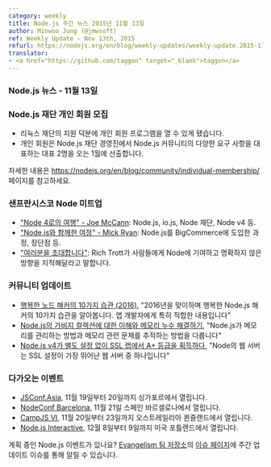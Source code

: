 ```yaml
---
category: weekly
title: Node.js 주간 뉴스 2015년 11월 13일
author: Minwoo Jung (@jmwsoft)
ref: Weekly Update - Nov 13th, 2015
refurl: https://nodejs.org/en/blog/weekly-updates/weekly-update.2015-11-13/
translator:
- <a href="https://github.com/taggon" target="_blank">taggon</a>
---
```


<!--
### Node.js News — November 13th
-->

### Node.js 뉴스 - 11월 13일

<!--
### Node.js Foundation Individual Membership Now Open

* With the support of the Linux Foundation we are now able to launch an Individual Membership program.
* These members will be electing two representatives to the Board of Directors this January who will be responsible for representing the diverse needs of the Node.js community in the administration of the Node.js Foundation.

See https://nodejs.org/en/blog/community/individual-membership/ for more information.
-->

### Node.js 재단 개인 회원 모집

* 리눅스 재단의 지원 덕분에 개인 회원 프로그램을 열 수 있게 됐습니다.
* 개인 회원은 Node.js 재단 경영진에서 Node.js 커뮤니티의 다양한 요구 사항을 대표하는 대표 2명을 오는 1월에 선출합니다.

자세한 내용은 https://nodejs.org/en/blog/community/individual-membership/ 페이지를 참고하세요.

<!--
### SF Node Meetup

* ["The Journey To Node 4" by Joe McCann](https://www.youtube.com/watch?v=jZpnF0zOSvY): Node.js, io.js, the Node Foundation, Node v4, etc.
* ["Our Journey With Node.js" by Mick Ryan](https://www.youtube.com/watch?v=uFY_p1YZ2cE): How Node.js was introduced at BigCommerce, pitfalls, benefits, etc.
* ["YOU Are Invited"](https://www.youtube.com/watch?v=1F8F-EbdX40): Rich Trott encouraged people to contribute to Node and tried to point out some non-obvious on-ramps.
-->

### 샌프란시스코 Node 미트업

* ["Node 4로의 여행" - Joe McCann](https://www.youtube.com/watch?v=jZpnF0zOSvY): Node.js, io.js, Node 재단, Node v4 등.
* ["Node.js와 함께한 여정" - Mick Ryan](https://www.youtube.com/watch?v=uFY_p1YZ2cE): Node.js를 BigCommerce에 도입한 과정, 장단점 등.
* ["여러분을 초대합니다"](https://www.youtube.com/watch?v=1F8F-EbdX40): Rich Trott가 사람들에게 Node에 기여하고 명확하지 않은 방향을 지적해달라고 말합니다.

<!--
### Community Updates

* [10 Habits of a Happy Node Hacker (2016)](http://blog.heroku.com/archives/2015/11/10/node-habits-2016), "Here are ten habits for happy Node.js hackers as we enter 2016. They're specifically for app developers"
* [Understanding Garbage Collection and hunting Memory Leaks in Node.js](http://apmblog.dynatrace.com/2015/11/04/understanding-garbage-collection-and-hunting-memory-leaks-in-node-js/), "Covers how Node.js manages memory and how to trace down memory-related problems"
* [Node.js v4 gets an A+ for SSL Labs with no configuration](https://certsimple.com/blog/node-js-ssl-labs), "Node has one of the best out-of-the-box SSL setups of any web server."
-->

### 커뮤니티 업데이트

* [행복한 노드 해커의 10가지 습관 (2016)](http://blog.heroku.com/archives/2015/11/10/node-habits-2016), "2016년을 맞이하며 행복한 Node.js 해커의 10가지 습관을 알아봅니다. 앱 개발자에게 특히 적합한 내용입니다"
* [Node.js의 가비지 컬렉션에 대한 이해와 메모리 누수 해결하기](http://apmblog.dynatrace.com/2015/11/04/understanding-garbage-collection-and-hunting-memory-leaks-in-node-js/), "Node.js가 메모리를 관리하는 방법과 메모리 관련 문제를 추적하는 방법을 다룹니다"
* [Node.js v4가 별도 설정 없이 SSL 랩에서 A+ 등급을 획득하다](https://certsimple.com/blog/node-js-ssl-labs), "Node의 웹 서버는 SSL 설정이 가장 뛰어난 웹 서버 중 하나입니다"

<!--
### Upcoming Events

* [JSConf.Asia](http://2015.jsconf.asia/), November 19th - 20th in Singapore.
* [NodeConf Barcelona](https://ti.to/barcelonajs/nodeconf-barcelona-2015), November 21st at Barcelona, Spain
* [CampJS VI](http://vi.campjs.com), November 20th – 23th at Queensland, Australia
* [Node.js Interactive](http://events.linuxfoundation.org/events/node-interactive), December 8th - 9th at Portland, US.

Have an event about Node.js coming up? You can put your events here through the [Evangelism team repo](https://github.com/nodejs/evangelism) and announce it in the [Issues page](https://github.com/nodejs/evangelism/issues/191), specifically the Weekly Updates issue.
-->

### 다가오는 이벤트

* [JSConf.Asia](http://2015.jsconf.asia/), 11월 19일부터 20일까지 싱가포르에서 열립니다.
* [NodeConf Barcelona](https://ti.to/barcelonajs/nodeconf-barcelona-2015), 11월 21일 스페인 바르셀로나에서 열립니다.
* [CampJS VI](http://vi.campjs.com), 11월 20일부터 23일까지 오스트레일리아 퀸즐랜드에서 열립니다.
* [Node.js Interactive](http://events.linuxfoundation.org/events/node-interactive), 12월 8일부터 9일까지 미국 포틀랜드에서 열립니다.

계획 중인 Node.js 이벤트가 있나요? [Evangelism 팀 저장소](https://github.com/nodejs/evangelism)의 [이슈 페이지](https://github.com/nodejs/evangelism/issues)에 주간 업데이트 이슈를 통해 알릴 수 있습니다.
